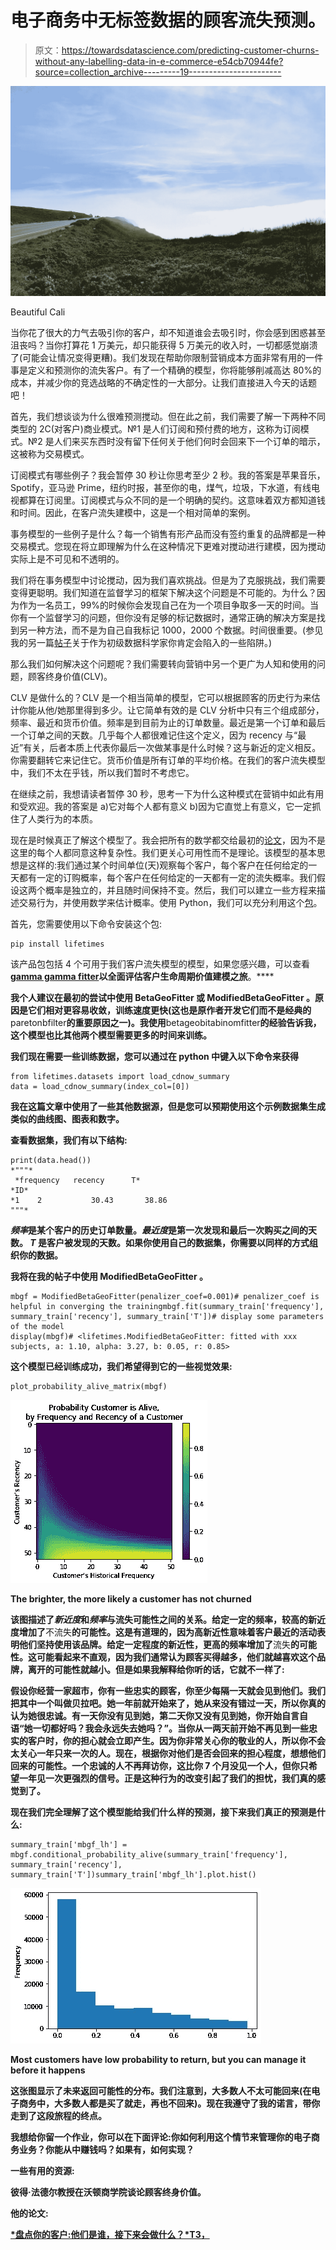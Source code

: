 # 电子商务中无标签数据的顾客流失预测。

> 原文：<https://towardsdatascience.com/predicting-customer-churns-without-any-labelling-data-in-e-commerce-e54cb70944fe?source=collection_archive---------19----------------------->

![](img/701a7b3e4b45870685e403c4fbfa191e.png)

Beautiful Cali

当你花了很大的力气去吸引你的客户，却不知道谁会去吸引时，你会感到困惑甚至沮丧吗？当你打算花 1 万美元，却只能获得 5 万美元的收入时，一切都感觉崩溃了(可能会让情况变得更糟)。我们发现在帮助你限制营销成本方面非常有用的一件事是定义和预测你的流失客户。有了一个精确的模型，你将能够削减高达 80%的成本，并减少你的竞选战略的不确定性的一大部分。让我们直接进入今天的话题吧！

首先，我们想谈谈为什么很难预测搅动。但在此之前，我们需要了解一下两种不同类型的 2C(对客户)商业模式。№1 是人们订阅和预付费的地方，这称为订阅模式。№2 是人们来买东西时没有留下任何关于他们何时会回来下一个订单的暗示，这被称为交易模式。

订阅模式有哪些例子？我会暂停 30 秒让你思考至少 2 秒。我的答案是苹果音乐，Spotify，亚马逊 Prime，纽约时报，甚至你的电，煤气，垃圾，下水道，有线电视都算在订阅里。订阅模式与众不同的是一个明确的契约。这意味着双方都知道钱和时间。因此，在客户流失建模中，这是一个相对简单的案例。

事务模型的一些例子是什么？每一个销售有形产品而没有签约重复的品牌都是一种交易模式。您现在将立即理解为什么在这种情况下更难对搅动进行建模，因为搅动实际上是不可见和不透明的。

我们将在事务模型中讨论搅动，因为我们喜欢挑战。但是为了克服挑战，我们需要变得更聪明。我们知道在监督学习的框架下解决这个问题是不可能的。为什么？因为作为一名员工，99%的时候你会发现自己在为一个项目争取多一天的时间。当你有一个监督学习的问题，但你没有足够的标记数据时，通常正确的解决方案是找到另一种方法，而不是为自己自我标记 1000，2000 个数据。时间很重要。(参见我的另一篇[帖子](https://www.linkedin.com/feed/?trk=baidubrand-mainlink)关于作为初级数据科学家你肯定会陷入的一些陷阱。)

那么我们如何解决这个问题呢？我们需要转向营销中另一个更广为人知和使用的问题，顾客终身价值(CLV)。

CLV 是做什么的？CLV 是一个相当简单的模型，它可以根据顾客的历史行为来估计你能从他/她那里得到多少。让它简单有效的是 CLV 分析中只有三个组成部分，频率、最近和货币价值。频率是到目前为止的订单数量。最近是第一个订单和最后一个订单之间的天数。几乎每个人都很难记住这个定义，因为 recency 与“最近”有关，后者本质上代表你最后一次做某事是什么时候？这与新近的定义相反。你需要翻转它来记住它。货币价值是所有订单的平均价格。在我们的客户流失模型中，我们不太在乎钱，所以我们暂时不考虑它。

在继续之前，我想请读者暂停 30 秒，思考一下为什么这种模式在营销中如此有用和受欢迎。我的答案是 a)它对每个人都有意义 b)因为它直觉上有意义，它一定抓住了人类行为的本质。

现在是时候真正了解这个模型了。我会把所有的数学都交给最初的[论文](https://www.jstor.org/stable/2631608?seq=1#page_scan_tab_contents)，因为不是这里的每个人都同意这种复杂性。我们更关心可用性而不是理论。该模型的基本思想是这样的:我们通过某个时间单位(天)观察每个客户，每个客户在任何给定的一天都有一定的订购概率，每个客户在任何给定的一天都有一定的流失概率。我们假设这两个概率是独立的，并且随时间保持不变。然后，我们可以建立一些方程来描述交易行为，并使用数学来估计概率。使用 Python，我们可以充分利用这个[包](https://github.com/CamDavidsonPilon/lifetimes)。

首先，您需要使用以下命令安装这个包:

```
pip install lifetimes
```

该产品包包括 4 个可用于我们客户流失模型的模型，如果您感兴趣，可以查看[**gamma gamma fitter**](https://lifetimes.readthedocs.io/en/latest/lifetimes.fitters.html#module-lifetimes.fitters.gamma_gamma_fitter)**以全面评估客户生命周期价值建模之旅**。****

**我个人建议在最初的尝试中使用 **BetaGeoFitter** 或 **ModifiedBetaGeoFitter** 。原因是它们相对更容易收敛，训练速度更快(这也是原作者开发它们而不是经典的**paretonbfilter**的重要原因之一)。我使用**betageobitabinomfitter**的经验告诉我，这个模型也比其他两个模型需要更多的时间来训练。**

**我们现在需要一些训练数据，您可以通过在 python 中键入以下命令来获得**

```
from lifetimes.datasets import load_cdnow_summary
data = load_cdnow_summary(index_col=[0])
```

**我在这篇文章中使用了一些其他数据源，但是您可以预期使用这个示例数据集生成类似的曲线图、图表和数字。**

**查看数据集，我们有以下结构:**

```
print(data.head())
*"""*
 *frequency   recency      T*
*ID*
*1    2           30.43       38.86
"""*
```

***频率*是某个客户的历史订单数量。*最近度*是第一次发现和最后一次购买之间的天数。 *T* 是客户被发现的天数。**如果你使用自己的数据集，你需要以同样的方式组织你的数据**。**

**我将在我的帖子中使用 **ModifiedBetaGeoFitter** 。**

```
mbgf = ModifiedBetaGeoFitter(penalizer_coef=0.001)# penalizer_coef is helpful in converging the trainingmbgf.fit(summary_train['frequency'], summary_train['recency'], summary_train['T'])# display some parameters of the model
display(mbgf)# <lifetimes.ModifiedBetaGeoFitter: fitted with xxx subjects, a: 1.10, alpha: 3.27, b: 0.05, r: 0.85>
```

**这个模型已经训练成功，我们希望得到它的一些视觉效果:**

```
plot_probability_alive_matrix(mbgf)
```

**![](img/6b549735be394320ccffa26319850fac.png)**

**The brighter, the more likely a customer has **not** churned**

**该图描述了*新近度*和*频率*与流失可能性之间的关系。给定一定的频率，较高的新近度增加了**不流失**的可能性。这是有道理的，因为高新近性意味着客户最近的活动表明他们坚持使用该品牌。给定一定程度的新近性，更高的频率增加了**流失**的可能性。这可能看起来不直观，因为我们通常认为顾客买得越多，他们就越喜欢这个品牌，离开的可能性就越小。但是如果我解释给你听的话，它就不一样了:**

**假设你经营一家超市，你有一些忠实的顾客，你至少每隔一天就会见到他们。我们把其中一个叫做贝拉吧。她一年前就开始来了，她从来没有错过一天，所以你真的认为她很忠诚。有一天你没有见到她，第二天你又没有见到她，你开始自言自语“她一切都好吗？我会永远失去她吗？”。当你从一两天前开始不再见到一些忠实的客户时，你的担心就会立即产生。因为你非常关心你的敬业的人，所以你不会太关心一年只来一次的人。现在，根据你对他们是否会回来的担心程度，想想他们回来的可能性。一个忠诚的人不再拜访你，这比你 7 个月没见一个人，但你只希望一年见一次更强烈的信号。正是这种行为的改变引起了我们的担忧，我们真的感觉到了。**

**现在我们完全理解了这个模型能给我们什么样的预测，接下来我们真正的预测是什么:**

```
summary_train['mbgf_lh'] = mbgf.conditional_probability_alive(summary_train['frequency'], summary_train['recency'], summary_train['T'])summary_train['mbgf_lh'].plot.hist()
```

**![](img/25f2a56581b2a4e26d0d0bd488e16634.png)**

**Most customers have low probability to return, but you can manage it before it happens**

**这张图显示了未来返回可能性的分布。我们注意到，大多数人不太可能回来(在电子商务中，大多数人都是买了就走，再也不回来)。现在我遵守了我的诺言，带你走到了这段旅程的终点。**

**我想给你留一个作业，你可以在下面评论:你如何利用这个情节来管理你的电子商务业务？你能从中赚钱吗？如果有，如何实现？**

**一些有用的资源:**

**彼得·法德尔教授在沃顿商学院谈论顾客终身价值。**

**他的论文:**

**[*盘点你的客户:他们是谁，接下来会做什么？*T3，](https://www.jstor.org/stable/2631608?seq=1#page_scan_tab_contents)**